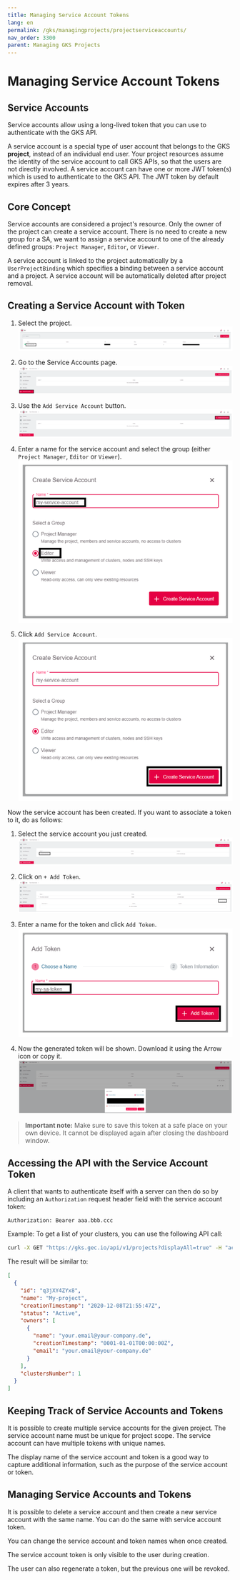 ```yaml
---
title: Managing Service Account Tokens
lang: en
permalink: /gks/managingprojects/projectserviceaccounts/
nav_order: 3300
parent: Managing GKS Projects
---
```

# Managing Service Account Tokens

## Service Accounts

Service accounts allow using a long-lived token that you can use to authenticate with the GKS API.

A service account is a special type of user account that belongs to the GKS **project**, instead of an individual
end user. Your project resources assume the identity of the service account to call GKS APIs, so that the users
are not directly involved. A service account can have one or more JWT token(s) which is used to authenticate to the
GKS API. The JWT token by default expires after 3 years.

## Core Concept

Service accounts are considered a project's resource. Only the owner of the project can create a service account.
There is no need to create a new group for a SA, we want to assign a service account to one of the already defined groups:
`Project Manager`, `Editor`, or `Viewer`.

A service account is linked to the project automatically by a `UserProjectBinding` which specifies a binding between a
service account and a project. A service account will be automatically deleted after project removal.

## Creating a Service Account with Token

1. Select the project.
![Projects](../images/MP05_ServAcc.png)

1. Go to the Service Accounts page.
![ServiceAccounts](../images/MP06_ServAcc.png)

1. Use the `Add Service Account` button.
![SA-Add](../images/MP07_ServAcc.png)

1. Enter a name for the service account and select the group (either `Project Manager`, `Editor` or `Viewer`).
![SA-Name](../images/MP08_ServAcc.png)

1. Click `Add Service Account`.
![SA-Add](../images/MP09_ServAcc.png)

Now the service account has been created. If you want to associate a token to it, do as follows:

1. Select the service account you just created.
![SA-Select](../images/MP10_ServAccTok.png)

1. Click on `+ Add Token`.
![SA-Add-Token](../images/MP11_ServAccTok.png)

1. Enter a name for the token and click `Add Token`.
![SA-Tokenname](../images/MP12_ServAccTok.png)

1. Now the generated token will be shown. Download it using the Arrow icon or copy it.
![SA-Token](../images/MP13_ServAccTok.png)

 > **Important note:** Make sure to save this token at a safe place on your own device. It cannot be displayed again after closing the dashboard window.

## Accessing the API with the Service Account Token

A client that wants to authenticate itself with a server can then do so by including an `Authorization` request header
field with the service account token:

```HTTP
Authorization: Bearer aaa.bbb.ccc
```

Example: To get a list of your clusters, you can use the following API call:

```bash
curl -X GET "https://gks.gec.io/api/v1/projects?displayAll=true" -H "accept: application/json" -H "authorization: Bearer eyJhbXxXXxXxX..."  | jq
```

The result will be similar to:

```json
[
  {
    "id": "q3jXY4ZYx8",
    "name": "My-project",
    "creationTimestamp": "2020-12-08T21:55:47Z",
    "status": "Active",
    "owners": [
      {
        "name": "your.email@your-company.de",
        "creationTimestamp": "0001-01-01T00:00:00Z",
        "email": "your.email@your-company.de"
      }
    ],
    "clustersNumber": 1
  }
]
```

## Keeping Track of Service Accounts and Tokens

It is possible to create multiple service accounts for the given project. The service account name must be unique for
project scope. The service account can have multiple tokens with unique names.

The display name of the service account and token is a good way to capture additional information, such as the purpose of
the service account or token.

## Managing Service Accounts and Tokens

It is possible to delete a service account and then create a new service account with the same name. You can do the same
with service account token.

You can change the service account and token names when once created.

The service account token is only visible to the user during creation.

The user can also regenerate a token, but the previous one will be revoked.

